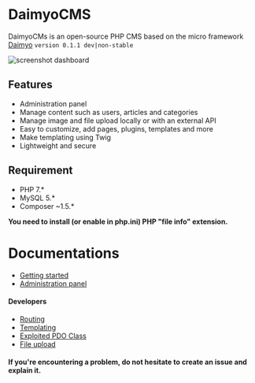 # DaimyoCMS
DaimyoCMs is an open-source PHP CMS based on the micro framework [Daimyo](https://github.com/SundownDEV/Daimyo) ```version 0.1.1 dev|non-stable```

![screenshot dashboard](https://raw.githubusercontent.com/sundowndev/portfolio-project/master/docs/screenshots/dashboard.jpg?token=APt3y8CN59s62eFA_p5Zox7CaZ2NMCavks5aMY3XwA%3D%3D)

## Features
* Administration panel
* Manage content such as users, articles and categories
* Manage image and file upload locally or with an external API
* Easy to customize, add pages, plugins, templates and more
* Make templating using Twig
* Lightweight and secure

## Requirement
* PHP 7.*
* MySQL 5.*
* Composer ~1.5.*

**You need to install (or enable in php.ini) PHP "file info" extension.**

# Documentations
* [Getting started](https://github.com/SundownDEV/DaimyoCMS/blob/master/docs/GetStarted.md)
* [Administration panel](https://github.com/SundownDEV/DaimyoCMS/blob/master/docs/AdminPanel.md)

#### Developers

* [Routing](https://github.com/SundownDEV/DaimyoCMS/blob/master/docs/Routing.md)
* [Templating](https://github.com/SundownDEV/DaimyoCMS/blob/master/docs/Templating.md)
* [Exploited PDO Class](https://github.com/SundownDEV/DaimyoCMS/blob/master/docs/PDOClass.md)
* [File upload](https://github.com/SundownDEV/DaimyoCMS/blob/master/docs/UploadClass.md)

#### If you're encountering a problem, do not hesitate to create an issue and explain it.
